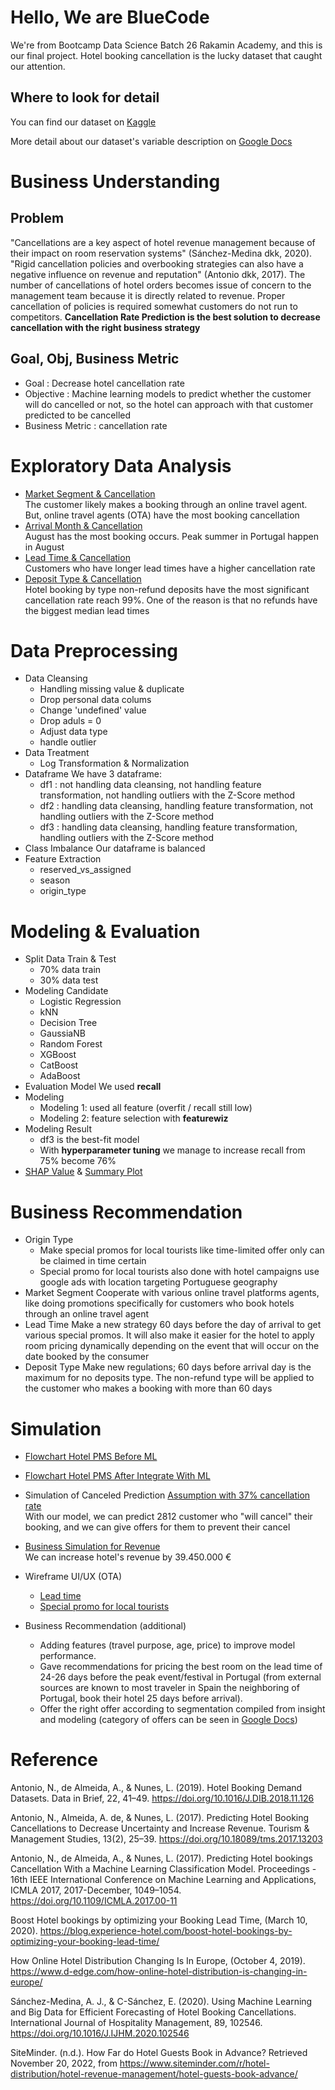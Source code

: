 # Hello, We are BlueCode 

We're from Bootcamp Data Science Batch 26 Rakamin Academy, and this is our final project. 
Hotel booking cancellation is the lucky dataset that caught our attention. 

## Where to look for detail
You can find our dataset on [Kaggle](https://www.kaggle.com/datasets/mojtaba142/hotel-booking)

More detail about our dataset's variable description on [Google Docs](https://bit.ly/hotel_booking_variable_desc)

# Business Understanding
## Problem
"Cancellations are a key aspect of hotel revenue management because of their impact on room reservation systems" (Sánchez-Medina dkk, 2020).
"Rigid cancellation policies and  overbooking strategies can also have a negative influence on revenue and reputation" (Antonio dkk, 2017).
The number of cancellations of hotel orders becomes issue of concern to the management team
because it is directly related to revenue. Proper cancellation of policies is required somewhat
customers do not run to competitors. **Cancellation Rate Prediction is the best solution to decrease cancellation with the right business strategy**

## Goal, Obj, Business Metric
- Goal : Decrease hotel cancellation rate
- Objective : Machine learning models to predict whether the customer will do cancelled or not, so the hotel can approach with that customer predicted to be cancelled
- Business Metric : cancellation rate

# Exploratory Data Analysis
- [Market Segment & Cancellation](https://user-images.githubusercontent.com/116469338/204178531-b6eddcd9-e73f-4002-85ef-ff92feecc5b7.jpg)<br /> The customer likely makes a booking through an online travel agent. But, online travel agents (OTA) have the most booking cancellation
- [Arrival Month & Cancellation](https://user-images.githubusercontent.com/116469338/204179140-06422b09-8d5a-4bc2-a138-d6fb627d641e.png)<br /> August has the most booking occurs. Peak summer in Portugal happen in August
- [Lead Time & Cancellation](https://user-images.githubusercontent.com/116469338/204179449-1c4ac343-bcf0-4236-8e47-ea4ae655f4bf.png)<br /> Customers who have longer lead times have a higher cancellation rate
- [Deposit Type & Cancellation](https://user-images.githubusercontent.com/116469338/204179611-0357613f-a341-42df-b350-186fb73fca89.png)<br /> Hotel booking by type non-refund deposits have the most significant cancellation rate  reach 99%. One of the reason is that no refunds have the biggest median lead times

# Data Preprocessing
- Data Cleansing
    - Handling missing value & duplicate
    - Drop personal data colums
    - Change 'undefined' value
    - Drop aduls = 0
    - Adjust data type
    - handle outlier
- Data Treatment
    - Log Transformation & Normalization
- Dataframe
    We have 3 dataframe:
    - df1 : not handling data cleansing, not handling feature transformation, not handling outliers with the Z-Score method
    - df2 : handling data cleansing, handling feature transformation, not handling outliers with the Z-Score method
    - df3 : handling data cleansing, handling feature transformation, handling outliers with the Z-Score method
- Class Imbalance
Our dataframe is balanced
- Feature Extraction
    - reserved_vs_assigned 
    - season
    - origin_type
    
# Modeling & Evaluation
- Split Data Train & Test
    - 70% data train
    - 30% data test
- Modeling Candidate
    - Logistic Regression
    - kNN
    - Decision Tree
    - GaussiaNB
    - Random Forest
    - XGBoost
    - CatBoost
    - AdaBoost
- Evaluation Model
We used **recall**
- Modeling
    - Modeling 1: used all feature (overfit / recall still low)
    - Modeling 2: feature selection with **featurewiz**
- Modeling Result
    - df3 is the best-fit model
    - With **hyperparameter tuning** we manage to increase recall from 75% become 76%
- [SHAP Value](https://user-images.githubusercontent.com/116469338/204266381-62792f0a-e3e1-4b62-bfa5-5d58c8056ccd.png) & 
[Summary Plot](https://user-images.githubusercontent.com/116469338/204266454-d1138938-f4ec-4102-85a6-dee4af205445.png)

# Business Recommendation
- Origin Type
    - Make special promos for local tourists like time-limited offer only can be claimed in time certain
    - Special promo for local tourists also done with hotel campaigns use google ads with location targeting Portuguese geography
- Market Segment
Cooperate with various online travel platforms agents, like doing promotions specifically for customers who book hotels through an online travel agent 
- Lead Time
Make a new strategy 60 days before the day of arrival to get various special promos. It will also make it easier for the hotel to apply room pricing dynamically depending on the event that will occur on the date booked by the consumer
- Deposit Type
Make new regulations; 60 days before arrival day is the maximum for no deposits type. The non-refund type will be applied to the customer who makes a booking with more than 60 days

# Simulation
- [Flowchart Hotel PMS Before ML](https://user-images.githubusercontent.com/116469338/204268657-aa1a49ac-6dd5-4c55-9e99-5b14f6eb741f.png)
- [Flowchart Hotel PMS After Integrate With ML](https://user-images.githubusercontent.com/116469338/204268674-b66e20c6-0b12-4614-844a-259e59b417d1.png)
- Simulation of Canceled Prediction 
[Assumption with 37% cancellation rate](https://user-images.githubusercontent.com/116469338/204269166-ffb5918e-cf69-4973-a86a-044f6afac78d.png)<br /> With our model, we can predict 2812 customer who "will cancel" their booking, and we can give offers for them to prevent their cancel
- [Business Simulation for Revenue](https://user-images.githubusercontent.com/116469338/204269914-4219afe4-c5f9-4f55-853b-ab07ebc1b220.png)<br /> We can increase hotel's revenue by 39.450.000 €

- Wireframe UI/UX (OTA)
    - [Lead time](https://user-images.githubusercontent.com/116469338/204270693-ad2fe554-65fd-4c9d-b0de-c69085123b2b.png)
    - [Special promo for local tourists](https://user-images.githubusercontent.com/116469338/204276550-4cf913ed-0de3-4e2a-b200-96b662e7db18.png)
- Business Recommendation (additional)
    - Adding features (travel purpose, age, price) to improve model performance.
    - Gave recommendations for pricing the best room on the lead time of 24-26 days before the peak event/festival in Portugal (from external sources are known to most traveler in Spain the neighboring of Portugal, book their hotel 25 days before arrival).
    - Offer the right offer according to segmentation compiled from insight and modeling (category of offers can be seen in [Google Docs](https://bit.ly/offers_category))

# Reference
Antonio, N., de Almeida, A., & Nunes, L. (2019). Hotel Booking Demand Datasets. Data in Brief, 22, 41–49.
https://doi.org/10.1016/J.DIB.2018.11.126

Antonio, N., Almeida, A. de, & Nunes, L. (2017). Predicting Hotel Booking Cancellations to Decrease
Uncertainty and Increase Revenue. Tourism & Management Studies, 13(2), 25–39.
https://doi.org/10.18089/tms.2017.13203

Antonio, N., de Almeida, A., & Nunes, L. (2017). Predicting Hotel bookings Cancellation With a Machine
Learning Classification Model. Proceedings - 16th IEEE International Conference on Machine Learning
and Applications, ICMLA 2017, 2017-December, 1049–1054. https://doi.org/10.1109/ICMLA.2017.00-11

Boost Hotel bookings by optimizing your Booking Lead Time, (March 10, 2020).
https://blog.experience-hotel.com/boost-hotel-bookings-by-optimizing-your-booking-lead-time/

How Online Hotel Distribution Changing Is In Europe, (October 4, 2019).
https://www.d-edge.com/how-online-hotel-distribution-is-changing-in-europe/

Sánchez-Medina, A. J., & C-Sánchez, E. (2020). Using Machine Learning and Big Data for Efficient Forecasting
of Hotel Booking Cancellations. International Journal of Hospitality Management, 89, 102546.
https://doi.org/10.1016/J.IJHM.2020.102546

SiteMinder. (n.d.). How Far do Hotel Guests Book in Advance? Retrieved November 20, 2022, from
https://www.siteminder.com/r/hotel-distribution/hotel-revenue-management/hotel-guests-book-advance/
